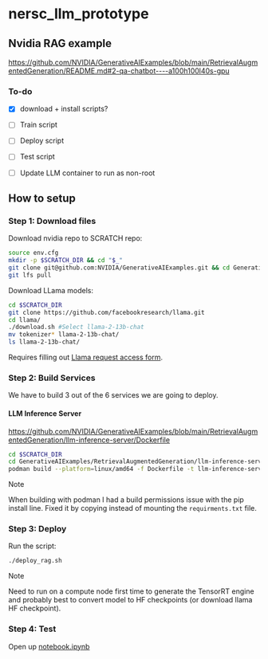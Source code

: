 # nersc_llm_prototype

## Nvidia RAG example
https://github.com/NVIDIA/GenerativeAIExamples/blob/main/RetrievalAugmentedGeneration/README.md#2-qa-chatbot----a100h100l40s-gpu

### To-do
- [x] download + install scripts?
- [ ] Train script
- [ ] Deploy script
- [ ] Test script
- [ ] Update LLM container to run as non-root


## How to setup

### Step 1: Download files

Download nvidia repo to SCRATCH repo:
```bash
source env.cfg
mkdir -p $SCRATCH_DIR && cd "$_"
git clone git@github.com:NVIDIA/GenerativeAIExamples.git && cd GenerativeAIExamples
git lfs pull
```

Download LLama models:
```bash
cd $SCRATCH_DIR
git clone https://github.com/facebookresearch/llama.git
cd llama/
./download.sh #Select llama-2-13b-chat
mv tokenizer* llama-2-13b-chat/
ls llama-2-13b-chat/
```
Requires filling out [Llama request access form](https://ai.meta.com/resources/models-and-libraries/llama-downloads/).

### Step 2: Build Services
We have to build 3 out of the 6 services we are going to deploy.

#### LLM Inference Server
https://github.com/NVIDIA/GenerativeAIExamples/blob/main/RetrievalAugmentedGeneration/llm-inference-server/Dockerfile

```bash
cd $SCRATCH_DIR
cd GenerativeAIExamples/RetrievalAugmentedGeneration/llm-inference-server/
podman build --platform=linux/amd64 -f Dockerfile -t llm-inference-server:latest .
```
> [!NOTE]
> When building with podman I had a build permissions issue with the pip install line. Fixed it by copying instead of mounting the `requirments.txt` file.




### Step 3: Deploy

Run the script:
```bash
./deploy_rag.sh
```

> [!NOTE]
> Need to run on a compute node first time to generate the TensorRT engine and probably best to convert model to HF checkpoints (or download llama HF checkpoint).  


### Step 4: Test

Open up [notebook.ipynb](notebook.ipynb)